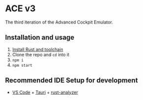 # ACE v3
The third iteration of the Advanced Cockpit Emulator.

## Installation and usage
1. [Install Rust and toolchain](https://tauri.app/v1/guides/getting-started/prerequisites)
2. Clone the repo and `cd` into it
3. `npm i`
4. `npm start`

## Recommended IDE Setup for development

- [VS Code](https://code.visualstudio.com) + [Tauri](https://marketplace.visualstudio.com/items?itemName=tauri-apps.tauri-vscode) + [rust-analyzer](https://marketplace.visualstudio.com/items?itemName=rust-lang.rust-analyzer)
